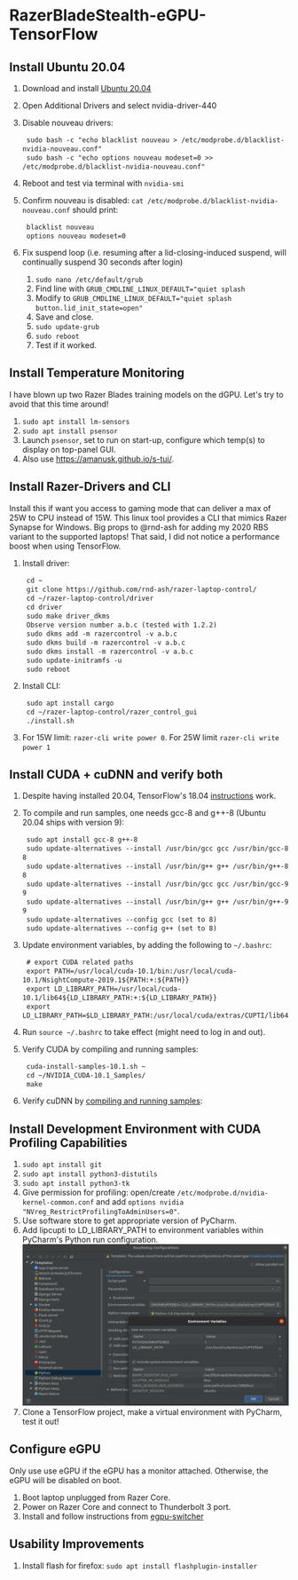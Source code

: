 # RazerBladeStealth-eGPU-TensorFlow

## Install Ubuntu 20.04
1. Download and install [Ubuntu 20.04](https://ubuntu.com/download/desktop/thank-you?version=20.04&architecture=amd64)
2. Open Additional Drivers and select nvidia-driver-440
3. Disable nouveau drivers:

        sudo bash -c "echo blacklist nouveau > /etc/modprobe.d/blacklist-nvidia-nouveau.conf"
        sudo bash -c "echo options nouveau modeset=0 >> /etc/modprobe.d/blacklist-nvidia-nouveau.conf"

4. Reboot and test via terminal with `nvidia-smi`
5. Confirm nouveau is disabled: `cat /etc/modprobe.d/blacklist-nvidia-nouveau.conf` should print:

        blacklist nouveau
        options nouveau modeset=0
        
6. Fix suspend loop (i.e. resuming after a lid-closing-induced suspend, will continually suspend 30 seconds after login)
    1. `sudo nano /etc/default/grub`
    2. Find line with `GRUB_CMDLINE_LINUX_DEFAULT="quiet splash`
    3. Modify to `GRUB_CMDLINE_LINUX_DEFAULT="quiet splash button.lid_init_state=open"`
    4. Save and close.
    5. `sudo update-grub`
    6. `sudo reboot`
    7. Test if it worked.

## Install Temperature Monitoring
I have blown up two Razer Blades training models on the dGPU. Let's try to avoid that this time around!
1. `sudo apt install lm-sensors`
2. `sudo apt install psensor`
3. Launch `psensor`, set to run on start-up, configure which temp(s) to display on top-panel GUI.
4. Also use https://amanusk.github.io/s-tui/.

## Install Razer-Drivers and CLI
Install this if want you access to gaming mode that can deliver a max of 25W to CPU instead of 15W.
This linux tool provides a CLI that mimics Razer Synapse for Windows.
Big props to @rnd-ash for adding my 2020 RBS variant to the supported laptops!
That said, I did not notice a performance boost when using TensorFlow.

1. Install driver:

        cd ~
        git clone https://github.com/rnd-ash/razer-laptop-control/
        cd ~/razer-laptop-control/driver
        cd driver
        sudo make driver_dkms
        Observe version number a.b.c (tested with 1.2.2)
        sudo dkms add -m razercontrol -v a.b.c
        sudo dkms build -m razercontrol -v a.b.c
        sudo dkms install -m razercontrol -v a.b.c
        sudo update-initramfs -u
        sudo reboot
        
2. Install CLI:

        sudo apt install cargo
        cd ~/razer-laptop-control/razer_control_gui
        ./install.sh
        
3. For 15W limit: `razer-cli write power 0`. For 25W limit `razer-cli write power 1`

## Install CUDA + cuDNN and verify both
1. Despite having installed 20.04, TensorFlow's 18.04 [instructions](https://www.tensorflow.org/install/gpu) work.
2. To compile and run samples, one needs gcc-8 and g++-8 (Ubuntu 20.04 ships with version 9):

        sudo apt install gcc-8 g++-8
        sudo update-alternatives --install /usr/bin/gcc gcc /usr/bin/gcc-8 8
        sudo update-alternatives --install /usr/bin/g++ g++ /usr/bin/g++-8 8
        sudo update-alternatives --install /usr/bin/gcc gcc /usr/bin/gcc-9 9
        sudo update-alternatives --install /usr/bin/g++ g++ /usr/bin/g++-9 9
        sudo update-alternatives --config gcc (set to 8)
        sudo update-alternatives --config g++ (set to 8)
        
3. Update environment variables, by adding the following to `~/.bashrc`:

        # export CUDA related paths
        export PATH=/usr/local/cuda-10.1/bin:/usr/local/cuda-10.1/NsightCompute-2019.1${PATH:+:${PATH}}
        export LD_LIBRARY_PATH=/usr/local/cuda-10.1/lib64${LD_LIBRARY_PATH:+:${LD_LIBRARY_PATH}}
        export LD_LIBRARY_PATH=$LD_LIBRARY_PATH:/usr/local/cuda/extras/CUPTI/lib64
        
4. Run `source ~/.bashrc` to take effect (might need to log in and out).

5. Verify CUDA by compiling and running samples:

        cuda-install-samples-10.1.sh ~
        cd ~/NVIDIA_CUDA-10.1_Samples/
        make

6. Verify cuDNN by [compiling and running samples](https://docs.nvidia.com/deeplearning/sdk/cudnn-install/index.html#installlinux-rpm):

## Install Development Environment with CUDA Profiling Capabilities
1. `sudo apt install git`
2. `sudo apt install python3-distutils`
3. `sudo apt install python3-tk`
4. Give permission for profiling: open/create `/etc/modprobe.d/nvidia-kernel-common.conf` and add `options nvidia "NVreg_RestrictProfilingToAdminUsers=0"`.
5. Use software store to get appropriate version of PyCharm.
6. Add lipcupti to LD_LIBRARY_PATH to environment variables within PyCharm's Python run configuration.
![Screenshot](LD_LIBRARY_PATH.png)
7. Clone a TensorFlow project, make a virtual environment with PyCharm, test it out!

## Configure eGPU
Only use use eGPU if the eGPU has a monitor attached. Otherwise, the eGPU will be disabled on boot. 

1. Boot laptop unplugged from Razer Core.
2. Power on Razer Core and connect to Thunderbolt 3 port.
3. Install and follow instructions from [egpu-switcher](https://github.com/hertg/egpu-switcher)

## Usability Improvements

1. Install flash for firefox: `sudo apt install flashplugin-installer`
